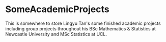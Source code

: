 # SomeAcademicProjects

This is somewhere to store Lingyu Tan's some finished academic projects including group projects throughout his BSc Mathematics & Statistics at Newcastle University and MSc Statistics at UCL.
